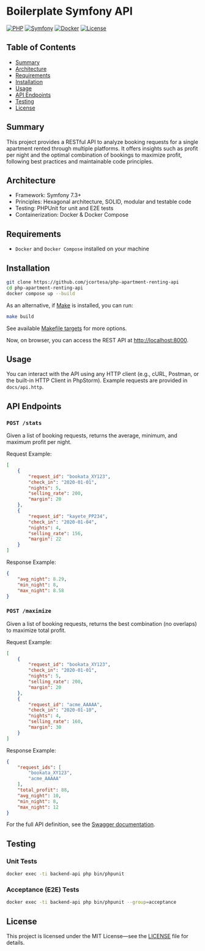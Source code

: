 # Boilerplate Symfony API

[![PHP](https://img.shields.io/badge/PHP-8.3+-blue.svg)](https://www.php.net/) [![Symfony](https://img.shields.io/badge/Symfony-7.3+-black.svg)](https://symfony.com/) [![Docker](https://img.shields.io/badge/Docker-Compose-blue.svg)](https://docs.docker.com/compose/) [![License](https://img.shields.io/badge/license-MIT-green.svg)](LICENSE)

## Table of Contents
- [Summary](#summary)
- [Architecture](#architecture)
- [Requirements](#requirements)
- [Installation](#installation)
- [Usage](#usage)
- [API Endpoints](#api-endpoints)
- [Testing](#testing)
- [License](#license)

## Summary

This project provides a RESTful API to analyze booking requests for a single apartment rented through multiple platforms. It offers insights such as profit per night and the optimal combination of bookings to maximize profit, following best practices and maintainable code principles.

## Architecture

- Framework: Symfony 7.3+
- Principles: Hexagonal architecture, SOLID, modular and testable code
- Testing: PHPUnit for unit and E2E tests
- Containerization: Docker & Docker Compose

## Requirements

- `Docker` and `Docker Compose` installed on your machine

## Installation

```sh
git clone https://github.com/jcortesa/php-apartment-renting-api
cd php-apartment-renting-api
docker compose up --build
```

As an alternative, if [Make](https://www.gnu.org/software/make/manual/make.html) is installed, you can run:

```sh
make build
```

See available [Makefile targets](Makefile) for more options.

Now, on browser, you can access the REST API at [http://localhost:8000](http://localhost:8000).

## Usage

You can interact with the API using any HTTP client (e.g., cURL, Postman, or the built-in HTTP Client in PhpStorm). Example requests are provided in `docs/api.http`.


## API Endpoints

### `POST /stats`

Given a list of booking requests, returns the average, minimum, and maximum profit per night.

Request Example:

```json
[
    {
        "request_id": "bookata_XY123",
        "check_in": "2020-01-01",
        "nights": 5,
        "selling_rate": 200,
        "margin": 20
    },
    {
        "request_id": "kayete_PP234",
        "check_in": "2020-01-04",
        "nights": 4,
        "selling_rate": 156,
        "margin": 22
    }
]
```

Response Example:

```json
{
    "avg_night": 8.29,
    "min_night": 8,
    "max_night": 8.58
}
```

### `POST /maximize`

Given a list of booking requests, returns the best combination (no overlaps) to maximize total profit.

Request Example:

```json
[
    {
        "request_id": "bookata_XY123",
        "check_in": "2020-01-01",
        "nights": 5,
        "selling_rate": 200,
        "margin": 20
    },
    {
        "request_id": "acme_AAAAA",
        "check_in": "2020-01-10",
        "nights": 4,
        "selling_rate": 160,
        "margin": 30
    }
]
```

Response Example:

```json
{
    "request_ids": [
        "bookata_XY123", 
        "acme_AAAAA"
    ],
    "total_profit": 88,
    "avg_night": 10,
    "min_night": 8,
    "max_night": 12
}
```

For the full API definition, see the [Swagger documentation](https://app.swaggerhub.com/apis-docs/BlackfireSFL/BackendChallenge/1.0.1).

## Testing

### Unit Tests

```sh
docker exec -ti backend-api php bin/phpunit
```

### Acceptance (E2E) Tests

```sh
docker exec -ti backend-api php bin/phpunit --group=acceptance
```

## License

This project is licensed under the MIT License—see the [LICENSE](LICENSE) file for details.
